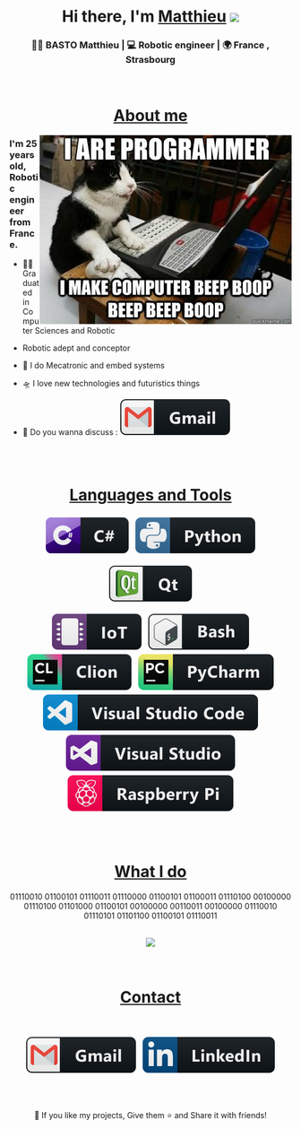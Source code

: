<div align="center">
   <h1>Hi there, I'm 
   <a href="https://github.com/matthieu66100">Matthieu</a> 
   <img src="https://media.giphy.com/media/hvRJCLFzcasrR4ia7z/giphy.gif" width="25px"> 
   </h1>
</div>

<!-- <div align="center">
    <p align='center'>
        <a href="https://www.linkedin.com/in/hemant-j-85518a195/">
        <img height="30" src="https://raw.githubusercontent.com/8bithemant/8bithemant/master/linkedin.png?raw=true">
        </a>&nbsp;&nbsp;
        <a href="https://www.coffee.com/hemant">
        <img height="30" src="https://raw.githubusercontent.com/8bithemant/8bithemant/master/coffee.jpg?raw=true">
        </a>&nbsp;&nbsp;
    </p>
</div> -->

<div align="center">
  <h3> 👨‍💻 BASTO Matthieu | 💻 Robotic engineer | 🌍 France , Strasbourg </h3>
</div>

<br>
  <div align="center">
    <h1><u> About me </u></h1>
  </div>

<img align="right"  alt="cat doing beep boop, with a computer" src="ressource\img\bipboop.jpg"/>
<p align="center">
  <h3> I'm 25 years old, Robotic engineer from France.</h3>
</p>

 - 👨‍🎓 Graduated in Computer Sciences and Robotic 

 - Robotic adept and conceptor 
   
 - 🤖 I do Mecatronic and embed systems

 - 🛸 I love new technologies and futuristics things
 
 - 💬 Do you wanna discuss : [<img src="ressource\svg\social\gmail.svg" >](mailto:matthieu.basto@gmail.com)
</br>

<br>
<div align="center">
<h1><u>Languages and Tools</u></h1>
</div>

  <!-- For more icons please follow  https://github.com/MikeCodesDotNET/ColoredBadges -->
<p align="center">
  <img src="ressource\svg\dev\languages\csharp.svg" alt="csharp" style="vertical-align:top; margin:4px">
  <img src="ressource\svg\dev\languages\python.svg" alt="python" style="vertical-align:top; margin:4px">
  <!-- c, c++, SQL,  -->
</p>

<p align="center">
  <img src="ressource\svg\dev\frameworks\qt.svg" alt="QT" style="vertical-align:top; margin:4px">
<!-- ROS, Atom, -->
</p>

<p align="center">
  <img src="ressource\svg\dev\misc\iot.svg" alt="IoT" style="vertical-align:top; margin:4px">
  <img src="ressource\svg\dev\tools\bash.svg" alt="bash" style="vertical-align:top; margin:4px">
  <img src="ressource\svg\dev\tools\jetbrains_clion.svg" alt="csharp" style="vertical-align:top; margin:4px">
  <img src="ressource\svg\dev\tools\jetbrains_pycharm.svg" alt="csharp" style="vertical-align:top; margin:4px">
  <img src="ressource\svg\dev\tools\visualstudio_code.svg" alt="csharp" style="vertical-align:top; margin:4px">
  <img src="ressource\svg\dev\tools\visualstudio.svg" alt="csharp" style="vertical-align:top; margin:4px">
  <img src="ressource\svg\devices\raspberrypi.svg" alt="csharp" style="vertical-align:top; margin:4px">
  <!-- Linux, Windows -->
</p>
<br />

<br>
  <div align="center">
    <h1><u>What I do</u></h1>
01110010 01100101 01110011 01110000 01100101 01100011 01110100 00100000 01110100 01101000 01100101 00100000 00110011 00100000 01110010 01110101 01101100 01100101 01110011  </div>
<br />

<p align="center">
   <img src="https://media.giphy.com/media/26DNc9KWmxRd8nkUU/giphy.gif"/>
</p>
   
<br>
  <div align="center">
    <h1><u>Contact</u></h1>
</br>
  
  [<img src="ressource\svg\social\gmail.svg" alt="QT" style="vertical-align:top; margin:4px">](mailto:matthieu.basto@gmail.com)
  [<img src="ressource\svg\social\linkedin.svg" alt="QT" style="vertical-align:top; margin:4px">](https://www.linkedin.com/in/matthieu-basto-111a85159)
<!-- 
[<img src="ressource\svg\social\twitter.svg" alt="QT" style="vertical-align:top; margin:4px">]()
-->  

<br>
</br>

<p align="center">💙 If you like my projects, Give them ⭐ and Share it with friends!</p>


<p align="center">
        <!-- <img src="ressource\svg\footer.svg" alt="Github Stats" /> -->
</p>




<!-- Original source for the github readme.md : https://github.com/mayhemantt/mayhemantt/blob/master/README.md -->

